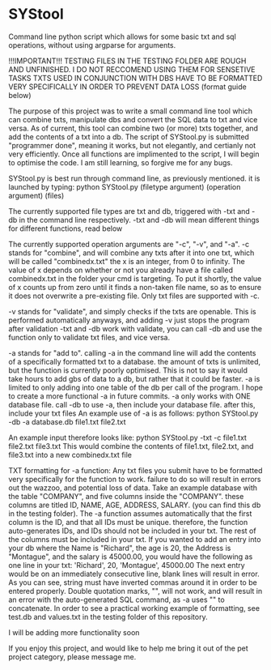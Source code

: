 # SYStool
Command line python script which allows for some basic txt and sql operations, without using argparse for arguments.

!!!IMPORTANT!!!
TESTING FILES IN THE TESTING FOLDER ARE ROUGH AND UNFINISHED. I DO NOT RECCOMEND USING THEM FOR SENSETIVE TASKS
TXTS USED IN CONJUNCTION WITH DBS HAVE TO BE FORMATTED VERY SPECIFICALLY IN ORDER TO PREVENT DATA LOSS (format guide below)

The purpose of this project was to write a small command line tool which can combine txts, manipulate dbs and convert the SQL data to txt and vice versa.
As of current, this tool can combine two (or more) txts together, and add the contents of a txt into a db.
The script of SYStool.py is submitted "programmer done", meaning it works, but not elegantly, and certianly not very efficiently.
Once all functions are implimented to the script, I will begin to optimise the code.
I am still learning, so forgive me for any bugs.

SYStool.py is best run through command line, as previously mentioned.
it is launched by typing: python SYStool.py (filetype argument) (operation argument) (files)

The currently supported file types are txt and db, triggered with -txt and -db in the command line respectively.
-txt and -db will mean different things for different functions, read below

The currently supported operation arguments are "-c", "-v", and "-a". 
-c stands for "combine", and will combine any txts after it into one txt, which will be called "combinedx.txt" the x is an integer, from 0 to infinity.
The value of x depends on whether or not you already have a file called combinedx.txt in the folder your cmd is targeting. 
To put it shortly, the value of x counts up from zero until it finds a non-taken file name, so as to ensure it does not overwrite a pre-existing file.
Only txt files are supported with -c.

-v stands for "validate", and simply checks if the txts are openable. This is performed automatically anyways, and adding -v just stops the program after validation
-txt and -db work with validate, you can call -db and use the function only to validate txt files, and vice versa. 

-a stands for "add to". calling -a in the command line will add the contents of a specifically formatted txt to a database. the amount of txts is unlimited, but the function is currently poorly optimised. 
This is not to say it would take hours to add gbs of data to a db, but rather that it could be faster. 
-a is limited to only adding into one table of the db per call of the program. I hope to create a more functional -a in future commits.
-a only works with ONE database file. call -db to use -a, then include your database file. after this, include your txt files
An example use of -a is as follows: 
python SYStool.py -db -a database.db file1.txt file2.txt 

An example input therefore looks like: 
python SYStool.py -txt -c file1.txt file2.txt file3.txt
This would combine the contents of file1.txt, file2.txt, and file3.txt into a new combinedx.txt file 

TXT formatting for -a function:
Any txt files you submit have to be formatted very specifically for the function to work. failure to do so will result in errors out the wazzoo, and potential loss of data.
Take an example database with the table "COMPANY", and five columns inside the "COMPANY". these columns are titled ID, NAME, AGE, ADDRESS, SALARY. (you can find this db in the testing folder).
The -a function assumes automatically that the first column is the ID, and that all IDs must be unique. therefore, the function auto-generates IDs, and IDs should not be included in your txt. 
The rest of the columns must be included in your txt. 
If you wanted to add an entry into your db where the Name is "Richard", the age is 20, the Address is "Montague", and the salary is 45000.00, you would have the following as one line in your txt:
'Richard', 20, 'Montague', 45000.00
The next entry would be on an immediately consecutive line, blank lines will result in error. 
As you can see, string must have inverted commas around it in order to be entered properly. 
Double quotation marks, "", will not work, and will result in an error with the auto-generated SQL command, as -a uses "" to concatenate.
In order to see a practical working example of formatting, see test.db and values.txt in the testing folder of this repository.

I will be adding more functionality soon

If you enjoy this project, and would like to help me bring it out of the pet project category, please message me.
